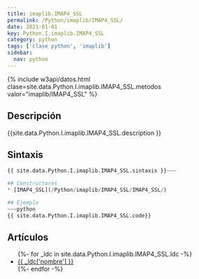```yaml
---
title: imaplib.IMAP4_SSL
permalink: /Python/imaplib/IMAP4_SSL/
date: 2021-01-01
key: Python.I.imaplib.IMAP4_SSL
category: python
tags: ['clase python', 'imaplib']
sidebar: 
  nav: python
---
```


{% include w3api/datos.html clase=site.data.Python.I.imaplib.IMAP4_SSL.metodos valor="imaplib/IMAP4_SSL" %}

## Descripción
{{site.data.Python.I.imaplib.IMAP4_SSL.description }}

## Sintaxis
~~~python
{{ site.data.Python.I.imaplib.IMAP4_SSL.sintaxis }}~~~

## Constructores
* [IMAP4_SSL](/Python/imaplib/IMAP4_SSL/IMAP4_SSL/)

## Ejemplo
~~~python
{{ site.data.Python.I.imaplib.IMAP4_SSL.code}}
~~~

## Artículos
<ul>
{%- for _ldc in site.data.Python.I.imaplib.IMAP4_SSL.ldc -%}
   <li>
       <a href="{{_ldc['url'] }}">{{ _ldc['nombre'] }}</a>
   </li>
{%- endfor -%}
</ul>
